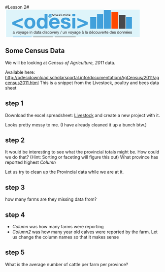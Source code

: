 

#Lesson 2#
![odesi-logo](./01.png)

## Some Census Data ##

We will be looking at _Census of Agriculture, 2011_ data.  

Available here: http://odesidownload.scholarsportal.info/documentation/AgCensus/2011/agcensus2011.html
This is a snippet from the Livestock, poultry and bees data sheet

## step 1 ##
Download the excel spreadsheet: [Livestock](Livestock.xlsx) and create a new project with it.

Looks pretty messy to me. (I have already cleaned it up a bunch btw.)

## step 2 ##
It would be interesting to see what the provincial totals might be.  How could we do that? (Hint: Sorting or faceting will figure this out) What province has reported highest _Column_

Let us try to clean up the Provincial data while we are at it.

## step 3 ##
how many farms are they missing data from?

## step 4 ##
- _Column_ was how many farms were reporting
- _Column2_ was how many year old calves were reported by the farm. Let us change the column names so that it makes sense

## step 5 ##
What is the average number of cattle per farm per province?
